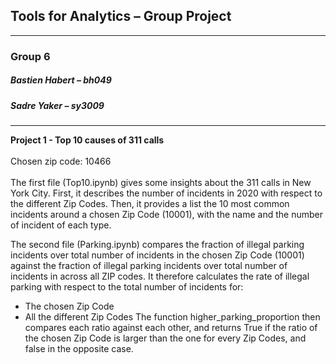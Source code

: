 ## Tools for Analytics – Group Project
---
### Group 6
##### Bastien Habert – bh049
##### Sadre Yaker – sy3009
---

__Project 1 - Top 10 causes of 311 calls__ <br /> <br />
Chosen zip code: 10466 <br /> <br />
The first file (Top10.ipynb) gives some insights about the 311 calls in New York City. First, it describes the number of incidents in 2020 with respect to the different Zip Codes. Then, it provides a list the 10 most common incidents around a chosen Zip Code (10001), with the name and the number of incident of each type.

The second file (Parking.ipynb) compares the fraction of illegal parking incidents over total number of incidents in the chosen Zip Code (10001) against the fraction of illegal parking incidents over total number of incidents in across all ZIP codes. It therefore calculates the rate of illegal parking with respect to the total number of incidents for:
-	The chosen Zip Code
-	All the different Zip Codes 
The function higher_parking_proportion then compares each ratio against each other, and returns True if the ratio of the chosen Zip Code is larger than the one for every Zip Codes, and false in the opposite case.
